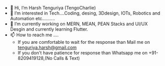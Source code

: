 - 👋 Hi, I’m Harsh Tenguriya (TengoCharlie)
- 👀 I’m interested in Tech....Coding, desing, 3Ddesign, IOTs, Robotics and Automation etc..........
- 🌱 I’m currently working on MERN, MEAN, PEAN Stacks and UI/UX Desgin and currently learning Flutter.
- 📫 How to reach me ....
    - If you are comfortable to wait for the response than Mail me on tenguriya.harsh@gmail.com
    - If you don't have patience for response than Whatsapp me on +91-8209419128,(No Calls & Text) 

<!---
TengoCharlie/TengoCharlie is a ✨ special ✨ repository because its `README.md` (this file) appears on your GitHub profile.
You can click the Preview link to take a look at your changes.
--->
